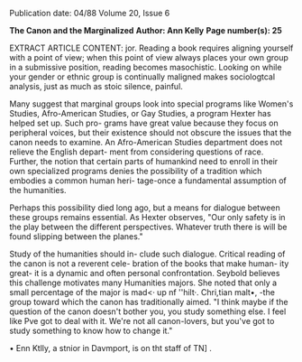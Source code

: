 Publication date: 04/88
Volume 20, Issue 6

**The Canon and the Marginalized**
**Author: Ann Kelly**
**Page number(s): 25**

EXTRACT ARTICLE CONTENT:
jor. Reading a book requires aligning 
yourself with a point of view; when this 
point of view always places your own 
group in 
a 
submissive 
position, 
reading becomes masochistic. Looking 
on while your gender or ethnic group is 
continually maligned makes sociologtcal 
analysis, just as much as stoic silence, 
painful. 

Many suggest that marginal groups 
look into 
special 
programs like 
Women's 
Studies, 
Afro-American 
Studies, or Gay Studies, a program 
Hexter has helped set up. Such pro-
grams have great value because they 
focus on peripheral voices, but their 
existence should not obscure the issues 
that the canon needs to examine. An 
Afro-American Studies department 
does not relieve the English depart-
ment from considering questions of 
race. Further, the notion that certain 
parts of humankind need to enroll in 
their own specialized programs denies 
the possibility of a tradition which 
embodies a common human heri-
tage-once a fundamental assumption 
of the humanities. 

Perhaps this 
possibility died long ago, but a means 
for dialogue between these groups 
remains essential. As Hexter observes, 
"Our only safety is in the play between 
the different perspectives. Whatever 
truth there is will be found slipping 
between the planes." 

Study of the humanities should in-
clude such dialogue. Critical reading 
of the canon is not a reverent cele-
bration of the books that make human-
ity great- it is a dynamic and often 
personal confrontation. Seybold 
believes this challenge motivates many 
Humanities majors. She noted that 
only a small percentage of the major is 
mad<· up nf ''hilt·. Chri,tian malt•, 
-the group toward which the canon 
has traditionally aimed. "I think maybe 
if the question of the canon doesn't 
bother you, you study something else. 
I feel like Pve got to deal with it. We're 
not all canon-lovers, but you've got to 
study something to know how to 
change it." 

• 
Enn Ktlly, a stnior in Davmport, is on tht 
staff of TN] .